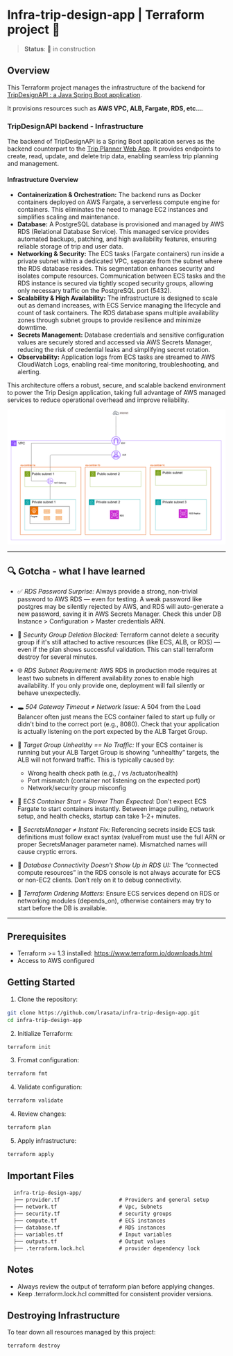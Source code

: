 # Infra-trip-design-app | Terraform project 🚧

> **Status**: 🚧 in construction

## Overview

This Terraform project manages the infrastructure of the backend
for [TripDesignAPI : a Java Spring Boot application](https://github.com/lrasata/tripPlannerAPI).

It provisions resources such as **AWS VPC, ALB, Fargate, RDS, etc...**.

### TripDesignAPI backend - Infrastructure

The backend of TripDesignAPI is a Spring Boot application serves as the backend counterpart to the [Trip Planner Web App](https://github.com/lrasata/trip-planner-web-app).
It provides endpoints to create, read, update, and delete trip data, enabling seamless trip planning and management.

#### Infrastructure Overview
- **Containerization & Orchestration:** The backend runs as Docker containers deployed on AWS Fargate, a serverless compute engine for containers. This eliminates the need to manage EC2 instances and simplifies scaling and maintenance.
- **Database:** A PostgreSQL database is provisioned and managed by AWS RDS (Relational Database Service). This managed service provides automated backups, patching, and high availability features, ensuring reliable storage of trip and user data.
- **Networking & Security:** The ECS tasks (Fargate containers) run inside a private subnet within a dedicated VPC, separate from the subnet where the RDS database resides. This segmentation enhances security and isolates compute resources.
Communication between ECS tasks and the RDS instance is secured via tightly scoped security groups, allowing only necessary traffic on the PostgreSQL port (5432).
- **Scalability & High Availability:** The infrastructure is designed to scale out as demand increases, with ECS Service managing the lifecycle and count of task containers. The RDS database spans multiple availability zones through subnet groups to provide resilience and minimize downtime.
- **Secrets Management:** Database credentials and sensitive configuration values are securely stored and accessed via AWS Secrets Manager, reducing the risk of credential leaks and simplifying secret rotation.
- **Observability:** Application logs from ECS tasks are streamed to AWS CloudWatch Logs, enabling real-time monitoring, troubleshooting, and alerting.

This architecture offers a robust, secure, and scalable backend environment to power the Trip Design application, taking full advantage of AWS managed services to reduce operational overhead and improve reliability.


<img src="./docs/aws-diagram.png" alt="trip-design-backend-infrastructure">

---

## 🔍 Gotcha -  what I have learned
- ✅ *RDS Password Surprise:* Always provide a strong, non-trivial password to AWS RDS — even for testing. A weak password like postgres may be silently rejected by AWS, and RDS will auto-generate a new password, saving it in AWS Secrets Manager. Check this under DB Instance > Configuration > Master credentials ARN.

- 🛑 *Security Group Deletion Blocked:* Terraform cannot delete a security group if it's still attached to active resources (like ECS, ALB, or RDS) — even if the plan shows successful validation. This can stall terraform destroy for several minutes.

- 🌐 *RDS Subnet Requirement:* AWS RDS in production mode requires at least two subnets in different availability zones to enable high availability. If you only provide one, deployment will fail silently or behave unexpectedly.

- 🕳️ *504 Gateway Timeout ≠ Network Issue:* A 504 from the Load Balancer often just means the ECS container failed to start up fully or didn't bind to the correct port (e.g., 8080). Check that your application is actually listening on the port expected by the ALB Target Group.

- 🧱 *Target Group Unhealthy == No Traffic:* If your ECS container is running but your ALB Target Group is showing “unhealthy” targets, the ALB will not forward traffic. This is typically caused by:
  - Wrong health check path (e.g., / vs /actuator/health)
  - Port mismatch (container not listening on the expected port)
  - Network/security group misconfig

- 🐢 E*CS Container Start = Slower Than Expected:* Don't expect ECS Fargate to start containers instantly. Between image pulling, network setup, and health checks, startup can take 1–2+ minutes.

- 🔐 *SecretsManager ≠ Instant Fix:* Referencing secrets inside ECS task definitions must follow exact syntax (valueFrom must use the full ARN or proper SecretsManager parameter name). Mismatched names will cause cryptic errors.

- 🧠 *Database Connectivity Doesn't Show Up in RDS UI:* The “connected compute resources” in the RDS console is not always accurate for ECS or non-EC2 clients. Don’t rely on it to debug connectivity.

- 🔄 *Terraform Ordering Matters:* Ensure ECS services depend on RDS or networking modules (depends_on), otherwise containers may try to start before the DB is available.

---

## Prerequisites

- Terraform >= 1.3 installed: https://www.terraform.io/downloads.html
- Access to AWS configured

## Getting Started

1. Clone the repository:

```bash
git clone https://github.com/lrasata/infra-trip-design-app.git
cd infra-trip-design-app
```

2. Initialize Terraform:

````bash
terraform init
````

3. Fromat configuration:

````bash
terraform fmt
````

4. Validate configuration:

````bash
terraform validate
````

4. Review changes:

````bash
terraform plan
````

5. Apply infrastructure:

````bash
terraform apply
````

## Important Files

````text
  infra-trip-design-app/
  ├── provider.tf                   # Providers and general setup
  ├── network.tf                    # Vpc, Subnets
  ├── security.tf                   # security groups
  ├── compute.tf                    # ECS instances
  ├── database.tf                   # RDS instances
  ├── variables.tf                  # Input variables
  ├── outputs.tf                    # Output values
  ├── .terraform.lock.hcl           # provider dependency lock 
````

## Notes

- Always review the output of terraform plan before applying changes.
- Keep .terraform.lock.hcl committed for consistent provider versions.

## Destroying Infrastructure

To tear down all resources managed by this project:

````bash
terraform destroy
````